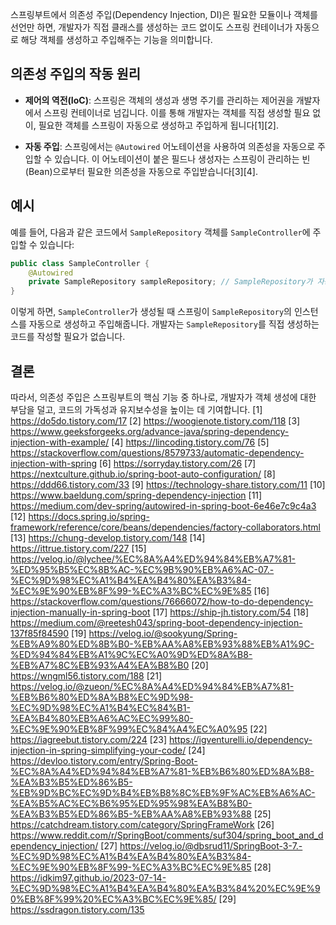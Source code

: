 스프링부트에서 의존성 주입(Dependency Injection, DI)은 필요한 모듈이나 객체를 선언만 하면, 개발자가 직접 클래스를 생성하는 코드 없이도 스프링 컨테이너가 자동으로 해당 객체를 생성하고 주입해주는 기능을 의미합니다.

## **의존성 주입의 작동 원리**

- **제어의 역전(IoC)**: 스프링은 객체의 생성과 생명 주기를 관리하는 제어권을 개발자에서 스프링 컨테이너로 넘깁니다. 이를 통해 개발자는 객체를 직접 생성할 필요 없이, 필요한 객체를 스프링이 자동으로 생성하고 주입하게 됩니다[1][2].

- **자동 주입**: 스프링에서는 `@Autowired` 어노테이션을 사용하여 의존성을 자동으로 주입할 수 있습니다. 이 어노테이션이 붙은 필드나 생성자는 스프링이 관리하는 빈(Bean)으로부터 필요한 의존성을 자동으로 주입받습니다[3][4].

## **예시**

예를 들어, 다음과 같은 코드에서 `SampleRepository` 객체를 `SampleController`에 주입할 수 있습니다:

```java
public class SampleController {
    @Autowired
    private SampleRepository sampleRepository; // SampleRepository가 자동으로 주입됨
}
```

이렇게 하면, `SampleController`가 생성될 때 스프링이 `SampleRepository`의 인스턴스를 자동으로 생성하고 주입해줍니다. 개발자는 `SampleRepository`를 직접 생성하는 코드를 작성할 필요가 없습니다.

## **결론**

따라서, 의존성 주입은 스프링부트의 핵심 기능 중 하나로, 개발자가 객체 생성에 대한 부담을 덜고, 코드의 가독성과 유지보수성을 높이는 데 기여합니다.
[1] https://do5do.tistory.com/17
[2] https://woogienote.tistory.com/118
[3] https://www.geeksforgeeks.org/advance-java/spring-dependency-injection-with-example/
[4] https://lincoding.tistory.com/76
[5] https://stackoverflow.com/questions/8579733/automatic-dependency-injection-with-spring
[6] https://sorryday.tistory.com/26
[7] https://nextculture.github.io/spring-boot-auto-configuration/
[8] https://ddd66.tistory.com/33
[9] https://technology-share.tistory.com/11
[10] https://www.baeldung.com/spring-dependency-injection
[11] https://medium.com/dev-spring/autowired-in-spring-boot-6e46e7c9c4a3
[12] https://docs.spring.io/spring-framework/reference/core/beans/dependencies/factory-collaborators.html
[13] https://chung-develop.tistory.com/148
[14] https://ittrue.tistory.com/227
[15] https://velog.io/@lychee/%EC%8A%A4%ED%94%84%EB%A7%81-%ED%95%B5%EC%8B%AC-%EC%9B%90%EB%A6%AC-07.-%EC%9D%98%EC%A1%B4%EA%B4%80%EA%B3%84-%EC%9E%90%EB%8F%99-%EC%A3%BC%EC%9E%85
[16] https://stackoverflow.com/questions/76666072/how-to-do-dependency-injection-manually-in-spring-boot
[17] https://ship-jh.tistory.com/54
[18] https://medium.com/@reetesh043/spring-boot-dependency-injection-137f85f84590
[19] https://velog.io/@sookyung/Spring-%EB%A9%80%ED%8B%B0-%EB%AA%A8%EB%93%88%EB%A1%9C-%ED%94%84%EB%A1%9C%EC%A0%9D%ED%8A%B8-%EB%A7%8C%EB%93%A4%EA%B8%B0
[20] https://wngml56.tistory.com/188
[21] https://velog.io/@zueon/%EC%8A%A4%ED%94%84%EB%A7%81-%EB%B6%80%ED%8A%B8%EC%9D%98-%EC%9D%98%EC%A1%B4%EC%84%B1-%EA%B4%80%EB%A6%AC%EC%99%80-%EC%9E%90%EB%8F%99%EC%84%A4%EC%A0%95
[22] https://iagreebut.tistory.com/224
[23] https://igventurelli.io/dependency-injection-in-spring-simplifying-your-code/
[24] https://devloo.tistory.com/entry/Spring-Boot-%EC%8A%A4%ED%94%84%EB%A7%81-%EB%B6%80%ED%8A%B8-%EA%B3%B5%ED%86%B5-%EB%9D%BC%EC%9D%B4%EB%B8%8C%EB%9F%AC%EB%A6%AC-%EA%B5%AC%EC%B6%95%ED%95%98%EA%B8%B0-%EA%B3%B5%ED%86%B5-%EB%AA%A8%EB%93%88
[25] https://catchdream.tistory.com/category/SpringFrameWork
[26] https://www.reddit.com/r/SpringBoot/comments/suf304/spring_boot_and_dependency_injection/
[27] https://velog.io/@dbsrud11/SpringBoot-3-7.-%EC%9D%98%EC%A1%B4%EA%B4%80%EA%B3%84-%EC%9E%90%EB%8F%99-%EC%A3%BC%EC%9E%85
[28] https://idkim97.github.io/2023-07-14-%EC%9D%98%EC%A1%B4%EA%B4%80%EA%B3%84%20%EC%9E%90%EB%8F%99%20%EC%A3%BC%EC%9E%85/
[29] https://ssdragon.tistory.com/135
